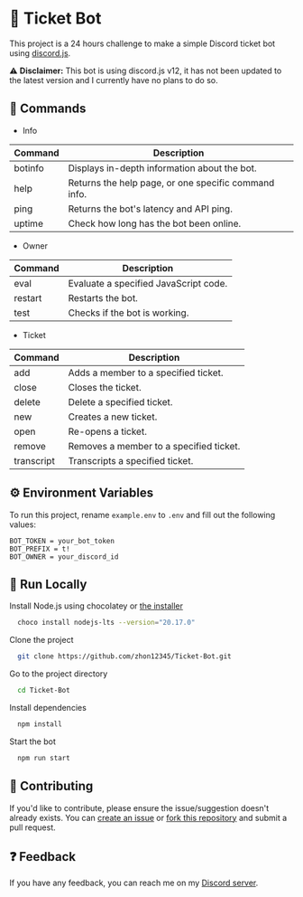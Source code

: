 # 🎫 Ticket Bot

This project is a 24 hours challenge to make a simple Discord ticket bot using [discord.js](https://discord.js.org/).

⚠️ **Disclaimer:** This bot is using discord.js v12, it has not been updated to the latest version and I currently have no plans to do so.

## 💬 Commands

- Info

| Command | Description                                          |
| ------- | ---------------------------------------------------- |
| botinfo | Displays in-depth information about the bot.         |
| help    | Returns the help page, or one specific command info. |
| ping    | Returns the bot's latency and API ping.              |
| uptime  | Check how long has the bot been online.              |

- Owner

| Command | Description                           |
| ------- | ------------------------------------- |
| eval    | Evaluate a specified JavaScript code. |
| restart | Restarts the bot.                     |
| test    | Checks if the bot is working.         |

- Ticket

| Command    | Description                             |
| ---------- | --------------------------------------- |
| add        | Adds a member to a specified ticket.    |
| close      | Closes the ticket.                      |
| delete     | Delete a specified ticket.              |
| new        | Creates a new ticket.                   |
| open       | Re-opens a ticket.                      |
| remove     | Removes a member to a specified ticket. |
| transcript | Transcripts a specified ticket.         |

## ⚙️ Environment Variables

To run this project, rename `example.env` to `.env` and fill out the following values:

```
BOT_TOKEN = your_bot_token
BOT_PREFIX = t!
BOT_OWNER = your_discord_id
```

## 🚀 Run Locally

Install Node.js
using chocolatey or [the installer](https://nodejs.org/en/download/prebuilt-installer)

```bash
  choco install nodejs-lts --version="20.17.0"
```

Clone the project

```bash
  git clone https://github.com/zhon12345/Ticket-Bot.git
```

Go to the project directory

```bash
  cd Ticket-Bot
```

Install dependencies

```bash
  npm install
```

Start the bot

```bash
  npm run start
```

## 🤝 Contributing

If you'd like to contribute, please ensure the issue/suggestion doesn't already exists. You can [create an issue](https://github.com/zhon12345/Ticket-Bot/issues/new) or [fork this repository](https://github.com/zhon12345/Ticket-Bot/fork) and submit a pull request.

## ❓ Feedback

If you have any feedback, you can reach me on my [Discord server](https://discord.gg/jMpw3jw).
